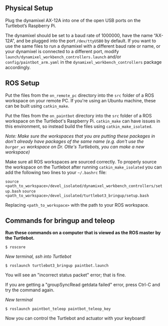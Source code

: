 ## Physical Setup

Plug the dynamixel AX-12A into one of the open USB ports on the Turtlebot’s Raspberry Pi.

The dynamixel should be set to a baud rate of 1000000, have the name “AX-12A”, and be plugged into the port `/dev/ttyUSB0` by default. If you want to use the same files to run a dynamixel with a different baud rate or name, or your dynamixel is connected to a different port, modify `launch/dynamixel_workbench_controllers.launch` and/or `config/paintbot_arm.yaml` in the `dynamixel_workbench_controllers` package accordingly.

## ROS Setup

Put the files from the `on_remote_pc` directory into the `src` folder of a ROS workspace on your remote PC. If you're using an Ubuntu machine, these can be built using `catkin_make`.

Put the files from the `on_paintbot` directory into the `src` folder of a ROS workspace on the Turtlebot's Raspberry Pi. `catkin_make` can have issues in this environment, so instead build the files using `catkin_make_isolated`.

*Note: Make sure the workspaces that you are putting these packages in don't already have packages of the same name (e.g. don't use the `burger_ws` workspace on Dr. Otte's Turtlebots, you can make a new workspace)*

Make sure all ROS workspaces are sourced correctly. To properly source the workspace on the Turtlebot after running `catkin_make_isolated` you can add the following two lines to your `~/.bashrc` file:

`source <path_to_workspace>/devel_isolated/dynamixel_workbench_controllers/setup.bash`
`source <path_to_workspace>/devel_isolated/turtlebot3_bringup/setup.bash`

Replacing `<path_to_workspace>` with the path to your ROS workspace.

## Commands for bringup and teleop

**Run these commands on a computer that is viewed as the ROS master by the Turtlebot.**

`$ roscore`

*New terminal, ssh into Turtlebot*

`$ roslaunch turtlebot3_bringup paintbot.launch`

You will see an "incorrect status packet" error; that is fine.

If you are getting a "groupSyncRead getdata failed" error, press Ctrl-C and try the command again.

*New terminal*

`$ roslaunch paintbot_teleop paintbot_teleop_key`

Now you can control the Turtlebot and actuator with your keyboard!

